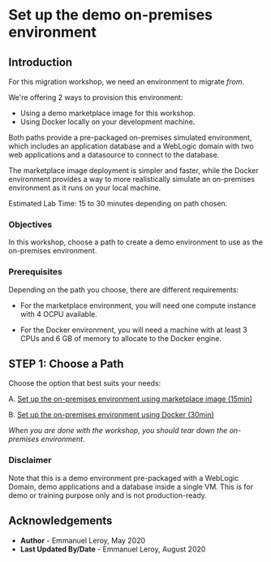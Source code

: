 # Set up the demo on-premises environment

## Introduction

For this migration workshop, we need an environment to migrate *from*.

We're offering 2 ways to provision this environment:

- Using a demo marketplace image for this workshop.
- Using Docker locally on your development machine.

Both paths provide a pre-packaged on-premises simulated environment, which includes an application database and a WebLogic domain with two web applications and a datasource to connect to the database.

The marketplace image deployment is simpler and faster, while the Docker environment provides a way to more realistically simulate an on-premises environment as it runs on your local machine.

Estimated Lab Time: 15 to 30 minutes depending on path chosen.

### Objectives

In this workshop, choose a path to create a demo environment to use as the on-premises environment.

### Prerequisites

Depending on the path you choose, there are different requirements:

- For the marketplace environment, you will need one compute instance with 4 OCPU available.

- For the Docker environment, you will need a machine with at least 3 CPUs and 6 GB of memory to allocate to the Docker engine.

## **STEP 1:** Choose a Path

Choose the option that best suits your needs:

A. [Set up the on-premises environment using marketplace image (15min)](?lab=lab-1-option-set-up-on-premises-environment)

B. [Set up the on-premises environment using Docker (30min)](?lab=lab-1-option-b-set-up-local-(on-premises))

*When you are done with the workshop, you should tear down the on-premises environment.*

### Disclaimer

Note that this is a demo environment pre-packaged with a WebLogic Domain, demo applications and a database inside a single VM. This is for demo or training purpose only and is not production-ready.

## Acknowledgements

 - **Author** - Emmanuel Leroy, May 2020
 - **Last Updated By/Date** - Emmanuel Leroy, August 2020
